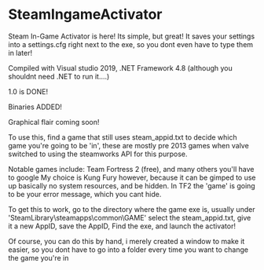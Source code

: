 # SteamIngameActivator

Steam In-Game Activator is here! Its simple, but great!
It saves your settings into a settings.cfg right next to the exe, so you dont even have to type them in later!

Compiled with Visual studio 2019, .NET Framework 4.8 (although you shouldnt need .NET to run it....)

1.0 is DONE!

Binaries ADDED!

Graphical flair coming soon! 

To use this, find a game that still uses steam_appid.txt to decide which game you're going to be 'in', these are mostly pre 2013 games when valve switched to using the steamworks API for this purpose.

Notable games include: Team Fortress 2 (free), and many others you'll have to google
My choice is Kung Fury however, because it can be gimped to use up basically no system resources, and be hidden. In TF2 the 'game' is going to be your error message, which you cant hide. 

To get this to work, go to the directory where the game exe is, usually under 'SteamLibrary\steamapps\common\GAME' select the steam_appid.txt, give it a new AppID, save the AppID,
Find the exe, and launch the activator!

Of course, you can do this by hand, i merely created a window to make it easier, so you dont have to go into a folder every time you want to change the game you're in

